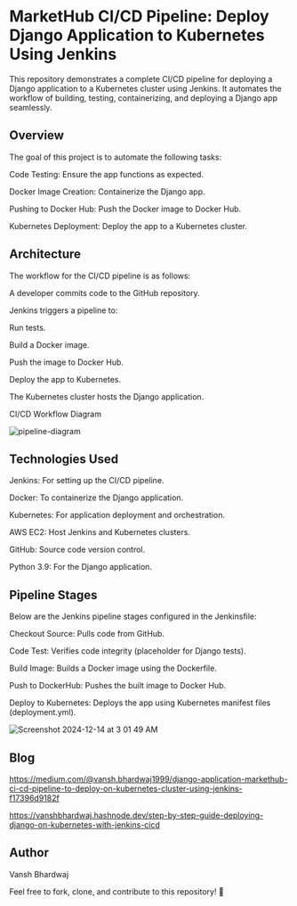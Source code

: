# MarketHub CI/CD Pipeline: Deploy Django Application to Kubernetes Using Jenkins

This repository demonstrates a complete CI/CD pipeline for deploying a Django application to a Kubernetes cluster using Jenkins. It automates the workflow of building, testing, containerizing, and deploying a Django app seamlessly.

## Overview

The goal of this project is to automate the following tasks:

Code Testing: Ensure the app functions as expected.

Docker Image Creation: Containerize the Django app.

Pushing to Docker Hub: Push the Docker image to Docker Hub.

Kubernetes Deployment: Deploy the app to a Kubernetes cluster.


## Architecture

The workflow for the CI/CD pipeline is as follows:

A developer commits code to the GitHub repository.

Jenkins triggers a pipeline to:

Run tests.

Build a Docker image.

Push the image to Docker Hub.

Deploy the app to Kubernetes.

The Kubernetes cluster hosts the Django application.

CI/CD Workflow Diagram

![pipeline-diagram](https://github.com/user-attachments/assets/33290bcc-79c8-4ace-af17-dee3587f244c)

## Technologies Used

Jenkins: For setting up the CI/CD pipeline.

Docker: To containerize the Django application.

Kubernetes: For application deployment and orchestration.

AWS EC2: Host Jenkins and Kubernetes clusters.

GitHub: Source code version control.

Python 3.9: For the Django application.

## Pipeline Stages

Below are the Jenkins pipeline stages configured in the Jenkinsfile:

Checkout Source: Pulls code from GitHub.

Code Test: Verifies code integrity (placeholder for Django tests).

Build Image: Builds a Docker image using the Dockerfile.

Push to DockerHub: Pushes the built image to Docker Hub.

Deploy to Kubernetes: Deploys the app using Kubernetes manifest files (deployment.yml).

![Screenshot 2024-12-14 at 3 01 49 AM](https://github.com/user-attachments/assets/7177e415-4e55-4614-ba1b-9b3dfd316438)

## Blog 

https://medium.com/@vansh.bhardwaj1999/django-application-markethub-ci-cd-pipeline-to-deploy-on-kubernetes-cluster-using-jenkins-f17396d9182f

https://vanshbhardwaj.hashnode.dev/step-by-step-guide-deploying-django-on-kubernetes-with-jenkins-cicd


## Author

Vansh Bhardwaj

Feel free to fork, clone, and contribute to this repository! 🚀









